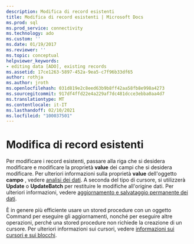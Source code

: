 ```yaml
---
description: Modifica di record esistenti
title: Modifica di record esistenti | Microsoft Docs
ms.prod: sql
ms.prod_service: connectivity
ms.technology: ado
ms.custom: ''
ms.date: 01/19/2017
ms.reviewer: ''
ms.topic: conceptual
helpviewer_keywords:
- editing data [ADO], existing records
ms.assetid: 17ce1263-5897-452a-9ea5-c7f96b33df65
author: rothja
ms.author: jroth
ms.openlocfilehash: 031d819e2c8eed63b9b8ff42aa58fb8e998a4273
ms.sourcegitcommit: 917df4ffd22e4a229af7dc481dcce3ebba0aa4d7
ms.translationtype: MT
ms.contentlocale: it-IT
ms.lasthandoff: 02/10/2021
ms.locfileid: "100037501"
---
```

# <a name="editing-existing-records"></a>Modifica di record esistenti
Per modificare i record esistenti, passare alla riga che si desidera modificare e modificare la proprietà **value** dei campi che si desidera modificare. Per ulteriori informazioni sulla proprietà **value** dell'oggetto **campo** , vedere [analisi dei dati](./examining-data.md). A seconda del tipo di cursore, si utilizzerà **Update** o **UpdateBatch** per restituire le modifiche all'origine dati. Per ulteriori informazioni, vedere [aggiornamento e salvataggio permanente dei dati](./updating-and-persisting-data.md).  
  
 È in genere più efficiente usare un stored procedure con un oggetto Command per eseguire gli aggiornamenti, nonché per eseguire altre operazioni, perché una stored procedure non richiede la creazione di un cursore. Per ulteriori informazioni sui cursori, vedere [informazioni sui cursori e sui blocchi](./understanding-cursors-and-locks.md).